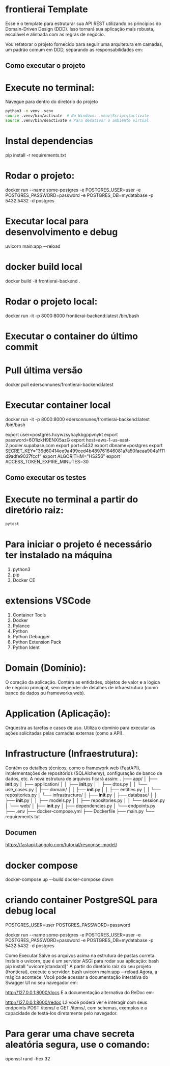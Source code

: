 # frontierai Template

Esse é o template para estruturar sua API REST utilizando os princípios do Domain-Driven Design (DDD). Isso tornará sua aplicação mais robusta, escalável e alinhada com as regras de negócio.

Vou refatorar o projeto fornecido para seguir uma arquitetura em camadas, um padrão comum em DDD, separando as responsabilidades em:

## Como executar o projeto

# Execute no terminal:

Navegue para dentro do diretório do projeto

```bash
python3 -m venv .venv
source .venv/bin/activate  # No Windows: .venv\Scripts\activate
source .venv/bin/deactivate # Para desativar o ambiente virtual
```

# Instal dependencias

pip install -r requirements.txt

# Rodar o projeto:

docker run --name some-postgres -e POSTGRES_USER=user -e POSTGRES_PASSWORD=password -e POSTGRES_DB=mydatabase -p 5432:5432 -d postgres

# Executar local para desenvolvimento e debug
uvicorn main:app --reload


# docker build local
docker build -it frontierai-backend .
# Rodar o projeto local:
docker run -it -p 8000:8000 frontierai-backend:latest /bin/bash

# Executar o container do último commit
# Pull última versão
docker pull edersonnunes/frontierai-backend:latest
# Executar container local
docker run -it -p 8000:8000 edersonnunes/frontierai-backend:latest /bin/bash

export user=postgres.hcywzsyhaykbgppvnykt 
export password=6O1izkH9ENXi5azG 
export host=aws-1-us-east-2.pooler.supabase.com 
export port=5432 
export dbname=postgres
export SECRET_KEY="36d60414ee9a499ced4b489761646081a7a50faeaa904a1f11d9adfe9027fccf"
export ALGORITHM="HS256"
export ACCESS_TOKEN_EXPIRE_MINUTES=30

## Como executar os testes

# Execute no terminal a partir do diretório raiz:

```bash
pytest
```

# Para iniciar o projeto é necessário ter instalado na máquina

1. python3
2. pip
3. Docker CE

# extensions VSCode

1. Container Tools
2. Docker
3. Pylance
4. Python
5. Python Debugger
6. Python Extension Pack
7. Python Ident

# Domain (Domínio):

O coração da aplicação. Contém as entidades, objetos de valor e a lógica de negócio principal, sem depender de detalhes de infraestrutura (como banco de dados ou frameworks web).
# Application (Aplicação):

Orquestra as tarefas e casos de uso. Utiliza o domínio para executar as ações solicitadas pelas camadas externas (como a API).
# Infrastructure (Infraestrutura):

Contém os detalhes técnicos, como o framework web (FastAPI), implementações de repositórios (SQLAlchemy), configuração de banco de dados, etc.
A nova estrutura de arquivos ficará assim:
.
├── app/
│   ├── __init__.py
│   ├── application/
│   │   ├── __init__.py
│   │   ├── dtos.py
│   │   └── use_cases.py
│   ├── domain/
│   │   ├── __init__.py
│   │   ├── entities.py
│   │   └── repositories.py
│   └── infrastructure/
│       ├── __init__.py
│       ├── database/
│       │   ├── __init__.py
│       │   ├── models.py
│       │   ├── repositories.py
│       │   └── session.py
│       └── web/
│           ├── __init__.py
│           ├── dependencies.py
│           └── endpoints.py
├── .env
├── docker-compose.yml
├── Dockerfile
├── main.py
└── requirements.txt

## Documen

https://fastapi.tiangolo.com/tutorial/response-model/

# docker compose

docker-compose up --build
docker-compose down

# criando container PostgreSQL para debug local

POSTGRES_USER=user
POSTGRES_PASSWORD=password

docker run --name some-postgres -e POSTGRES_USER=user -e POSTGRES_PASSWORD=password -e POSTGRES_DB=mydatabase -p 5432:5432 -d postgres

Como Executar
Salve os arquivos acima na estrutura de pastas correta.
Instale o uvicorn, que é um servidor ASGI para rodar sua aplicação:
bash
pip install "uvicorn[standard]"
A partir do diretório raiz do seu projeto (frontierai), execute o servidor:
bash
uvicorn main:app --reload
Agora, a mágica acontece! Você pode acessar a documentação interativa do Swagger UI no seu navegador em:

http://127.0.0.1:8000/docs
E a documentação alternativa do ReDoc em:

http://127.0.0.1:8000/redoc
Lá você poderá ver e interagir com seus endpoints POST /items/ e GET /items/, com schemas, exemplos e a capacidade de testá-los diretamente pelo navegador.

# Para gerar uma chave secreta aleatória segura, use o comando:

openssl rand -hex 32

